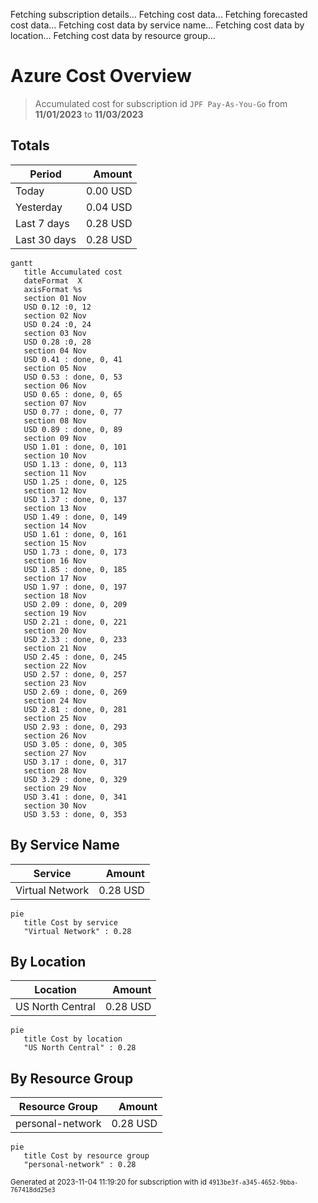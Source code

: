 Fetching subscription details...
Fetching cost data...
Fetching forecasted cost data...
Fetching cost data by service name...
Fetching cost data by location...
Fetching cost data by resource group...
# Azure Cost Overview

> Accumulated cost for subscription id `JPF Pay-As-You-Go` from **11/01/2023** to **11/03/2023**

## Totals

|Period|Amount|
|---|---:|
|Today|0.00 USD|
|Yesterday|0.04 USD|
|Last 7 days|0.28 USD|
|Last 30 days|0.28 USD|

```mermaid
gantt
   title Accumulated cost
   dateFormat  X
   axisFormat %s
   section 01 Nov
   USD 0.12 :0, 12
   section 02 Nov
   USD 0.24 :0, 24
   section 03 Nov
   USD 0.28 :0, 28
   section 04 Nov
   USD 0.41 : done, 0, 41
   section 05 Nov
   USD 0.53 : done, 0, 53
   section 06 Nov
   USD 0.65 : done, 0, 65
   section 07 Nov
   USD 0.77 : done, 0, 77
   section 08 Nov
   USD 0.89 : done, 0, 89
   section 09 Nov
   USD 1.01 : done, 0, 101
   section 10 Nov
   USD 1.13 : done, 0, 113
   section 11 Nov
   USD 1.25 : done, 0, 125
   section 12 Nov
   USD 1.37 : done, 0, 137
   section 13 Nov
   USD 1.49 : done, 0, 149
   section 14 Nov
   USD 1.61 : done, 0, 161
   section 15 Nov
   USD 1.73 : done, 0, 173
   section 16 Nov
   USD 1.85 : done, 0, 185
   section 17 Nov
   USD 1.97 : done, 0, 197
   section 18 Nov
   USD 2.09 : done, 0, 209
   section 19 Nov
   USD 2.21 : done, 0, 221
   section 20 Nov
   USD 2.33 : done, 0, 233
   section 21 Nov
   USD 2.45 : done, 0, 245
   section 22 Nov
   USD 2.57 : done, 0, 257
   section 23 Nov
   USD 2.69 : done, 0, 269
   section 24 Nov
   USD 2.81 : done, 0, 281
   section 25 Nov
   USD 2.93 : done, 0, 293
   section 26 Nov
   USD 3.05 : done, 0, 305
   section 27 Nov
   USD 3.17 : done, 0, 317
   section 28 Nov
   USD 3.29 : done, 0, 329
   section 29 Nov
   USD 3.41 : done, 0, 341
   section 30 Nov
   USD 3.53 : done, 0, 353
```

## By Service Name

|Service|Amount|
|---|---:|
|Virtual Network|0.28 USD|

```mermaid
pie
   title Cost by service
   "Virtual Network" : 0.28
```

## By Location

|Location|Amount|
|---|---:|
|US North Central|0.28 USD|

```mermaid
pie
   title Cost by location
   "US North Central" : 0.28
```

## By Resource Group

|Resource Group|Amount|
|---|---:|
|personal-network|0.28 USD|

```mermaid
pie
   title Cost by resource group
   "personal-network" : 0.28
```

<sup>Generated at 2023-11-04 11:19:20 for subscription with id `4913be3f-a345-4652-9bba-767418dd25e3`</sup>
